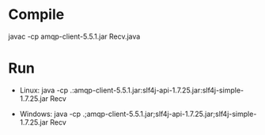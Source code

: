 # Compile
javac -cp amqp-client-5.5.1.jar Recv.java

# Run
* Linux:
java -cp .:amqp-client-5.5.1.jar:slf4j-api-1.7.25.jar:slf4j-simple-1.7.25.jar Recv

* Windows:
java -cp .;amqp-client-5.5.1.jar;slf4j-api-1.7.25.jar;slf4j-simple-1.7.25.jar Recv

